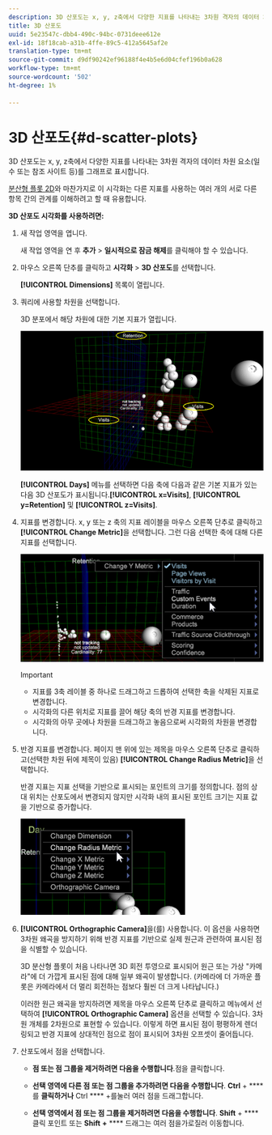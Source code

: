 ```yaml
---
description: 3D 산포도는 x, y, z축에서 다양한 지표를 나타내는 3차원 격자의 데이터 차원 요소(일 수 또는 참조 사이트 등)를 그래프로 표시합니다.
title: 3D 산포도
uuid: 5e23547c-dbb4-490c-94bc-0731deee612e
exl-id: 18f18cab-a31b-4ffe-89c5-412a5645af2e
translation-type: tm+mt
source-git-commit: d9df90242ef96188f4e4b5e6d04cfef196b0a628
workflow-type: tm+mt
source-wordcount: '502'
ht-degree: 1%

---
```


# 3D 산포도{#d-scatter-plots}

3D 산포도는 x, y, z축에서 다양한 지표를 나타내는 3차원 격자의 데이터 차원 요소(일 수 또는 참조 사이트 등)를 그래프로 표시합니다.

[분산형 플롯 2D](https://docs.adobe.com/content/help/en/data-workbench/using/client/t-open-ins.html#Scatter_Plots)와 마찬가지로 이 시각화는 다른 지표를 사용하는 여러 개의 서로 다른 항목 간의 관계를 이해하려고 할 때 유용합니다.

**3D 산포도 시각화를 사용하려면:**

1. 새 작업 영역을 엽니다.

   새 작업 영역을 연 후 **추가** > **일시적으로 잠금 해제**&#x200B;를 클릭해야 할 수 있습니다.
1. 마우스 오른쪽 단추를 클릭하고 **시각화** > **3D 산포도**&#x200B;를 선택합니다.

   **[!UICONTROL Dimensions]** 목록이 열립니다.

1. 쿼리에 사용할 차원을 선택합니다.

   3D 분포에서 해당 차원에 대한 기본 지표가 열립니다.

   ![](assets/3D_main.png)

   **[!UICONTROL Days]** 메뉴를 선택하면 다음 축에 다음과 같은 기본 지표가 있는 다음 3D 산포도가 표시됩니다.**[!UICONTROL x=Visits]**, **[!UICONTROL y=Retention]** 및 **[!UICONTROL z=Visits]**.

1. 지표를 변경합니다. x, y 또는 z 축의 지표 레이블을 마우스 오른쪽 단추로 클릭하고 **[!UICONTROL Change Metric]**&#x200B;을 선택합니다. 그런 다음 선택한 축에 대해 다른 지표를 선택합니다.

   ![](assets/3D_change.png)

   >[!IMPORTANT]
   >
   >
   >    
   >    
   >    * 지표를 3축 레이블 중 하나로 드래그하고 드롭하여 선택한 축을 삭제된 지표로 변경합니다.
   >    * 시각화의 다른 위치로 지표를 끌어 해당 축의 반경 지표를 변경합니다.
   >    * 시각화의 아무 곳에나 차원을 드래그하고 놓음으로써 시각화의 차원을 변경합니다.


1. 반경 지표를 변경합니다. 페이지 맨 위에 있는 제목을 마우스 오른쪽 단추로 클릭하고(선택한 차원 뒤에 제목이 있음) **[!UICONTROL Change Radius Metric]**&#x200B;을 선택합니다.

   반경 지표는 지표 선택을 기반으로 표시되는 포인트의 크기를 정의합니다. 점의 상대 위치는 산포도에서 변경되지 않지만 시각화 내의 표시된 포인트 크기는 지표 값을 기반으로 증가합니다.

   ![](assets/3D_change_radius.png)

1. **[!UICONTROL Orthographic Camera]**&#x200B;을(를) 사용합니다. 이 옵션을 사용하면 3차원 왜곡을 방지하기 위해 반경 지표를 기반으로 실제 원근과 관련하여 표시된 점을 식별할 수 있습니다.

   3D 분산형 플롯이 처음 나타나면 3D 회전 투영으로 표시되어 원근 또는 가상 &quot;카메라&quot;에 더 가깝게 표시된 점에 대해 일부 왜곡이 발생합니다. (카메라에 더 가까운 플롯은 카메라에서 더 멀리 회전하는 점보다 훨씬 더 크게 나타납니다.)

   이러한 원근 왜곡을 방지하려면 제목을 마우스 오른쪽 단추로 클릭하고 메뉴에서 선택하여 **[!UICONTROL Orthographic Camera]** 옵션을 선택할 수 있습니다. 3차원 개체를 2차원으로 표현할 수 있습니다. 이렇게 하면 표시된 점이 평평하게 렌더링되고 반경 지표에 상대적인 점으로 점이 표시되어 3차원 오프셋이 줄어듭니다.

1. 산포도에서 점을 선택합니다.

   * **점 또는 점 그룹을 제거하려면 다음을 수행합니다**.점을 클릭합니다.
   * **선택 영역에 다른 점 또는 점 그룹을 추가하려면 다음을 수행합니다**. **Ctrl** + **** 를  **클릭하거나** Ctrl **** +를눌러 여러 점을 드래그합니다.

   * **선택 영역에서 점 또는 점 그룹을 제거하려면 다음을 수행합니다**. **Shift** +  **** 클릭 포인트 또는  **Shift** **+** **** 드래그는 여러 점을가로질러 이동합니다.

<!-- <a id="section_9C30F9799F1440F09278327002E6B47A"></a> -->
